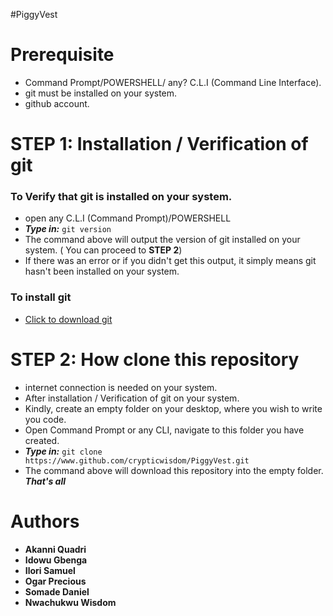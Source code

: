 #PiggyVest

# Prerequisite
- Command Prompt/POWERSHELL/ any? C.L.I (Command Line Interface).
- git must be installed on your system.
- github account.

# **STEP 1:** Installation / Verification of git

### To Verify that git is installed on your system.
- open any C.L.I (Command Prompt)/POWERSHELL
- ***Type in:*** `git version`
- The command above will output the version of git installed on your system. ( You can proceed to **STEP 2**)
- If there was an error or if you didn't get this output, it simply means git hasn't been installed on your system.

### To install git 
- [Click to download git](https://git-scm.com/downloads)


# **STEP 2:** How clone this repository
- internet connection is needed on your system.
- After installation / Verification of git on your system.
- Kindly, create an empty folder on your desktop, where you wish to write you code.
- Open Command Prompt or any CLI, navigate to this folder you have created.
- ***Type in:*** `git clone https://www.github.com/crypticwisdom/PiggyVest.git`
- The command above will download this repository into the empty folder.
***That's all***

# Authors
- **Akanni Quadri**
- **Idowu Gbenga**
- **Ilori Samuel**
- **Ogar Precious**
- **Somade Daniel**
- **Nwachukwu Wisdom**